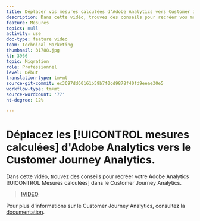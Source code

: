 ```yaml
---
title: Déplacer vos mesures calculées d’Adobe Analytics vers Customer Journey Analytics
description: Dans cette vidéo, trouvez des conseils pour recréer vos mesures calculées Adobe Analytics dans le Customer Journey Analytics.
feature: Mesures
topics: null
activity: use
doc-type: feature video
team: Technical Marketing
thumbnail: 31788.jpg
kt: 3966
topic: Migration
role: Professionnel
level: Début
translation-type: tm+mt
source-git-commit: ec3697dd60161b59b7f0cd9878f40fd9eeae30e5
workflow-type: tm+mt
source-wordcount: '77'
ht-degree: 12%

---
```



# Déplacez les [!UICONTROL mesures calculées] d&#39;Adobe Analytics vers le Customer Journey Analytics.

Dans cette vidéo, trouvez des conseils pour recréer votre Adobe Analytics [!UICONTROL Mesures calculées] dans le Customer Journey Analytics.

>[!VIDEO](https://video.tv.adobe.com/v/31788/?quality=12)

Pour plus d&#39;informations sur le Customer Journey Analytics, consultez la [documentation](https://docs.adobe.com/content/help/fr-FR/analytics-platform/using/cja-landing.html).
